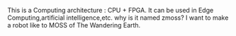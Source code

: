 This is a Computing architecture : CPU + FPGA. It can be used in Edge Computing,artificial intelligence,etc.
why is it named zmoss? I want to make a robot like to MOSS of The Wandering Earth.

